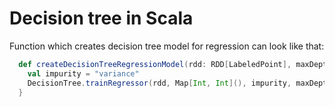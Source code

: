 # Decision tree in Scala

Function which creates decision tree model for regression can look like that:

```scala
  def createDecisionTreeRegressionModel(rdd: RDD[LabeledPoint], maxDepth:Int = 10, maxBins:Int = 20) = {
    val impurity = "variance"
    DecisionTree.trainRegressor(rdd, Map[Int, Int](), impurity, maxDepth, maxBins)
  }
```